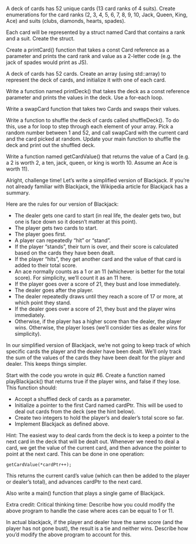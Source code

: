 A deck of cards has 52 unique cards (13 card ranks of 4 suits). Create enumerations for the card ranks (2, 3, 4, 5, 6, 7, 8, 9, 10, Jack, Queen, King, Ace) and suits (clubs, diamonds, hearts, spades).

Each card will be represented by a struct named Card that contains a rank and a suit. Create the struct.

 Create a printCard() function that takes a const Card reference as a parameter and prints the card rank and value as a 2-letter code (e.g. the jack of spades would print as JS).

 A deck of cards has 52 cards. Create an array (using std::array) to represent the deck of cards, and initialize it with one of each card.

 Write a function named printDeck() that takes the deck as a const reference parameter and prints the values in the deck. Use a for-each loop.

Write a swapCard function that takes two Cards and swaps their values.

Write a function to shuffle the deck of cards called shuffleDeck(). To do this, use a for loop to step through each element of your array. Pick a random number between 1 and 52, and call swapCard with the current card and the card picked at random. Update your main function to shuffle the deck and print out the shuffled deck.

Write a function named getCardValue() that returns the value of a Card (e.g. a 2 is worth 2, a ten, jack, queen, or king is worth 10. Assume an Ace is worth 11).

Alright, challenge time! Let’s write a simplified version of Blackjack. If you’re not already familiar with Blackjack, the Wikipedia article for Blackjack has a summary.

Here are the rules for our version of Blackjack:
* The dealer gets one card to start (in real life, the dealer gets two, but one is face down so it doesn’t matter at this point).
* The player gets two cards to start.
* The player goes first.
* A player can repeatedly “hit” or “stand”.
* If the player “stands”, their turn is over, and their score is calculated based on the cards they have been dealt.
* If the player “hits”, they get another card and the value of that card is added to their total score.
* An ace normally counts as a 1 or an 11 (whichever is better for the total score). For simplicity, we’ll count it as an 11 here.
* If the player goes over a score of 21, they bust and lose immediately.
* The dealer goes after the player.
* The dealer repeatedly draws until they reach a score of 17 or more, at which point they stand.
* If the dealer goes over a score of 21, they bust and the player wins immediately.
* Otherwise, if the player has a higher score than the dealer, the player wins. Otherwise, the player loses (we’ll consider ties as dealer wins for simplicity).

In our simplified version of Blackjack, we’re not going to keep track of which specific cards the player and the dealer have been dealt. We’ll only track the sum of the values of the cards they have been dealt for the player and dealer. This keeps things simpler.

Start with the code you wrote in quiz #6. Create a function named playBlackjack() that returns true if the player wins, and false if they lose. This function should:
* Accept a shuffled deck of cards as a parameter.
* Initialize a pointer to the first Card named cardPtr. This will be used to deal out cards from the deck (see the hint below).
* Create two integers to hold the player’s and dealer’s total score so far.
* Implement Blackjack as defined above.

Hint: The easiest way to deal cards from the deck is to keep a pointer to the next card in the deck that will be dealt out. Whenever we need to deal a card, we get the value of the current card, and then advance the pointer to point at the next card. This can be done in one operation:

```
getCardValue(*cardPtr++);
```

This returns the current card’s value (which can then be added to the player or dealer’s total), and advances cardPtr to the next card.

Also write a main() function that plays a single game of Blackjack.

Extra credit: Critical thinking time: Describe how you could modify the above program to handle the case where aces can be equal to 1 or 11.

In actual blackjack, if the player and dealer have the same score (and the player has not gone bust), the result is a tie and neither wins. Describe how you’d modify the above program to account for this.
